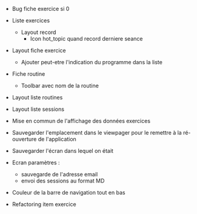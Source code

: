 - Bug fiche exercice si 0

- Liste exercices
    - Layout record
        - Icon hot_topic quand record derniere seance

- Layout fiche exercice
    - Ajouter peut-etre l'indication du programme dans la liste

- Fiche routine
    - Toolbar avec nom de la routine

- Layout liste routines

- Layout liste sessions

- Mise en commun de l'affichage des données exercices

- Sauvegarder l'emplacement dans le viewpager pour le remettre à la ré-ouverture de l'application
- Sauvegarder l'écran dans lequel on était

- Ecran paramètres :
    - sauvegarde de l'adresse email
    - envoi des sessions au format MD

- Couleur de la barre de navigation tout en bas

- Refactoring item exercice
